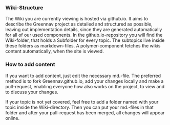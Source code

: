 ### Wiki-Structure

The Wiki you are currently viewing is hosted via github.io.
It aims to describe the Greennav project as detailed and structured as possible,
leaving out implementation details, since they are generated automatically for
all of our used components.
In the github.io-repository you will find the Wiki-folder, that holds a Subfolder
for every topic. The subtopics live inside these folders as markdown-files.
A polymer-component fetches the wikis content automatically, when the site is viewed.

### How to add content

If you want to add content, just edit the necessary md.-file. The preferred method is
to fork Greennav.github.io, add your changes locally and make a pull-request, enabling
everyone how also works on the project, to view and to discuss your changes.

If your topic is not yet covered, feel free to add a folder named with your topic inside 
the Wiki-directory. Then you can put your md.-files in that folder and after your pull-request
has been merged, all changes will appear online.
